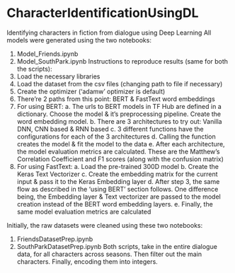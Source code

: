 # CharacterIdentificationUsingDL
Identifying characters in fiction from dialogue using Deep Learning
All models were generated using the two notebooks: 
  1. Model_Friends.ipynb
  2. Model_SouthPark.ipynb
Instructions to reproduce results (same for both the scripts):
  1. Load the necessary libraries
  2. Load the dataset from the csv files (changing path to file if necessary)
  3. Create the optimizer (‘adamw’ optimizer is default)
  4. There’re 2 paths from this point: BERT & FastText word embeddings
  5. For using BERT:
    a. The urls to BERT models in TF Hub are defined in a dictionary. Choose the model & it’s preprocessing pipeline. Create the word embedding model.
    b. There are 3 architectures to try out: Vanilla DNN, CNN based & RNN based
    c. 3 different functions have the configurations for each of the 3 architectures
    d. Calling the function creates the model & fit the model to the data
    e. After each architecture, the model evaluation metrics are calculated.
These are the Matthew’s Correlation Coefficient and F1 scores (along with
the confusion matrix)
6. For using FastText:
  a. Load the pre-trained 300D model
  b. Create the Keras Text Vectorizer
  c. Create the embedding matrix for the current input & pass it to the Keras Embedding layer
  d. After step 3, the same flow as described in the ‘using BERT’ section follows. One 
  difference being, the Embedding layer & Text vectorizer are passed to the model creation
  instead of the BERT word embedding layers. 
  e. Finally, the same model evaluation metrics are calculated

Initially, the raw datasets were cleaned using these two notebooks: 
  1. FriendsDatasetPrep.ipynb
  2. SouthParkDatasetPrep.ipynb
Both scripts, take in the entire dialogue data, for all characters across seasons. 
Then filter out the main characters. Finally, encoding them into integers.
